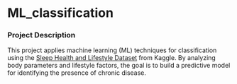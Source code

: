 # ML_classification

### Project Description

This project applies machine learning (ML) techniques for classification using the [Sleep Health and Lifestyle Dataset](https://www.kaggle.com/datasets/uom190346a/sleep-health-and-lifestyle-dataset/data) from Kaggle.
By analyzing body parameters and lifestyle factors, the goal is to build a predictive model for identifying the presence of chronic disease.


